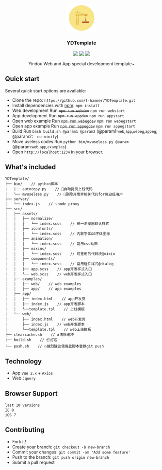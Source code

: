
<br><br>
<p align="center">
  	<a href="https://getbootstrap.com/">
        <img src="./static/construction.jpeg" width="99">
  	</a>
	<h3 align="center">YDTemplate</h3>
	<p align="center">
		<img src="https://travis-ci.org/l-hammer/YDTemplate.svg?branch=master">
		<img src="https://img.shields.io/david/dev/expressjs/express.svg">
		<img src="https://img.shields.io/github/license/mashape/apistatus.svg">
	</p>
	<p align="center">
		Yindou Web and App special development template~
		<br>
	</p>
</p>

## Quick start

Several quick start options are available:

- Clone the repo: `https://github.com/l-hammer/YDTemplate.git`
- Install dependencies with [npm](https://www.npmjs.com/): `npm install`
- Web development Run ~~`npm run webdev`~~ `npm run webstart`
- App development Run ~~`npm run appdev`~~ `npm run appstart`
- Open web example Run ~~`npm run webegdev`~~ `npm run webegstart`
- Open app example Run ~~`npm run appegdev`~~ `npm run appegstart`
- Build Run `bash build.sh @param1 @param2` (@param1:`web`,`app`,`webeg`,`appeg`; @param2:`--no-minify`)
- Move useless codes Run `python bin/mvuseless.py @param` (@param:`web`,`app`,`examples`)
- Open `http://localhost:1234` in your browser.

## What's included

```
YDTemplate/
├── bin/    // python脚本
│   ├── autocopy.py    // 🚚自动拷贝上线代码
│   └── mvuseless.py    // 🚚删除开发非相关代码for强迫症用户
├── server/
│   └── index.js    // 💡node proxy
├── src/
│   ├── assets/
│   │   ├── normalize/
│   │   │   └── index.scss    // 统一浏览器默认样式
│   │   ├── iconfonts/
│   │   │   └── index.scss    // 内联字体&&字体图标
│   │   ├── animation/
│   │   │   └── index.scss    // 常用css动画
│   │   ├── mixins/
│   │   │   └── index.scss    // 可重用的代码块@mixin
│   │   ├── components/
│   │   │   └── index.scss    // 常用组件样式@dialog
│   │   ├── app.scss    // app开发样式入口
│   │   └── web.scss    // web开发样式入口
│   ├── examples/
│   │   ├── web/    // web examples
│   │   ├── app/    // app examples
│   ├── app/
│   │   ├── index.html    // app开发页
│   │   ├── index.js    // app开发脚本
│   │   └──template.tpl    // 上线模板
│   └── web/
│       ├── index.html    // web开发页
│       ├── index.js    // web开发脚本
│       └──template.tpl    // web上线模板
├── clearcache.sh    // ♻️清除缓冲
├── build.sh    // 📦打包
└── push.sh    // 🔥强烈建议使用此脚本替换git push
```
## Technology

- App `Vue 2.x` + `Axios`
- Web `Jquery`

## Browser Support

```
last 10 versions
IE 8
iOS 7
```

## Contributing

- Fork it!
- Create your branch: `git checkout -b new-branch`
- Commit your changes: `git commit -am 'Add some feature'`
- Push to the branch: `git push origin new-branch`
- Submit a pull request
